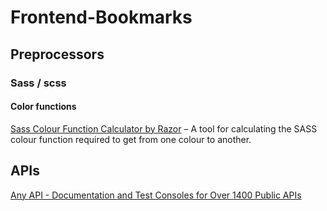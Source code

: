 # Frontend-Bookmarks

## Preprocessors

### Sass / scss

#### Color functions

[Sass Colour Function Calculator by Razor](https://razorltd.github.io/sasscolourfunctioncalculator/) – A tool for calculating the SASS colour function required to get from one colour to another.


## APIs

[Any API - Documentation and Test Consoles for Over 1400 Public APIs](https://any-api.com/)
